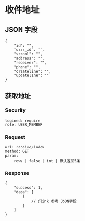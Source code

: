 # 收件地址

## JSON 字段

    {
        "id": "",
        "user_id": "",
        "school": "",
        "address": "",
        "receiver": "",
        "phone": "",
        "createline": "",
        "updateline": ""
    }

## 获取地址

### Security

    logined: require
    role: USER_MEMBER

### Request

    url: receive/index
    method: GET
    param:
        rows | false | int | 默认返回5条

### Response

    {
        "success": 1,
        "data": [
            {
                // @link 参考 JSON字段
            }
        ]
    }